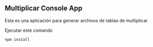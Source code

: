 ## Multiplicar Console App

Esta es una aplicación para generar archivos de tablas de
multiplicar

Ejecutar este comando

```````````
npm install

```````````
